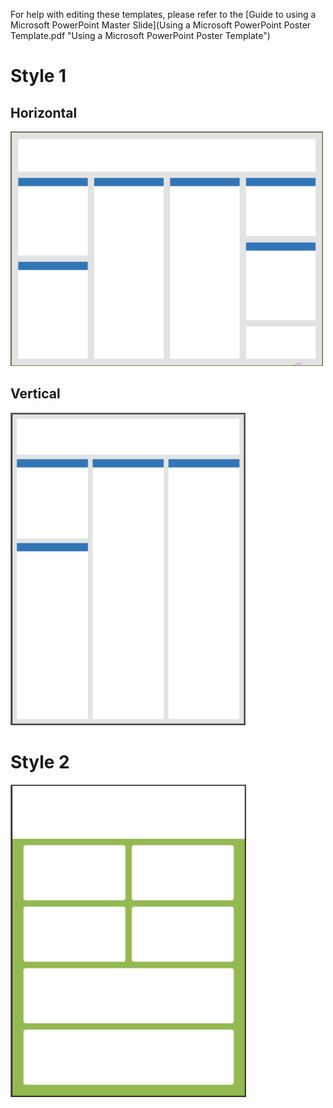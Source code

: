 For help with editing these templates, please refer to the [Guide to using a Microsoft PowerPoint Master Slide](Using a Microsoft PowerPoint Poster Template.pdf "Using a Microsoft PowerPoint Poster Template")

# Style 1
## Horizontal
[<img src="../Gallery/Horizontal_Style1.png" width="500">](36x48_Horizontal_Style1.pptx "Horizontal Style 1")

## Vertical
[<img src="../Gallery/Vertical_Style1.png" height="500">](48x36_Vertical_Style1.pptx "Vertical Style 1")

# Style 2
[<img src="../Gallery/Vertical_Style2.png" height="500">](48x36_Vertical_Style2.pptx "Vertical Style 2")
